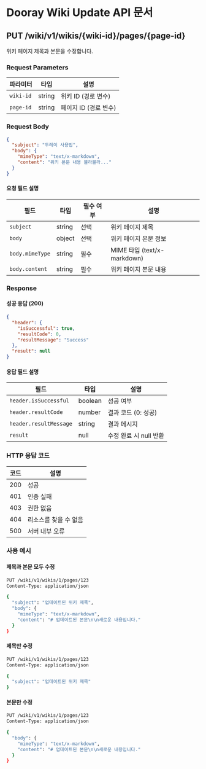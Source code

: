 # Dooray Wiki Update API 문서

## PUT /wiki/v1/wikis/{wiki-id}/pages/{page-id}

위키 페이지 제목과 본문을 수정합니다.

### Request Parameters

| 파라미터  | 타입   | 설명                  |
| --------- | ------ | --------------------- |
| `wiki-id` | string | 위키 ID (경로 변수)   |
| `page-id` | string | 페이지 ID (경로 변수) |

### Request Body

```json
{
  "subject": "두레이 사용법",
  "body": {
    "mimeType": "text/x-markdown",
    "content": "위키 본문 내용 블라블라..."
  }
}
```

#### 요청 필드 설명

| 필드            | 타입   | 필수 여부 | 설명                        |
| --------------- | ------ | --------- | --------------------------- |
| `subject`       | string | 선택      | 위키 페이지 제목            |
| `body`          | object | 선택      | 위키 페이지 본문 정보       |
| `body.mimeType` | string | 필수      | MIME 타입 (text/x-markdown) |
| `body.content`  | string | 필수      | 위키 페이지 본문 내용       |

### Response

#### 성공 응답 (200)

```json
{
  "header": {
    "isSuccessful": true,
    "resultCode": 0,
    "resultMessage": "Success"
  },
  "result": null
}
```

#### 응답 필드 설명

| 필드                   | 타입    | 설명                   |
| ---------------------- | ------- | ---------------------- |
| `header.isSuccessful`  | boolean | 성공 여부              |
| `header.resultCode`    | number  | 결과 코드 (0: 성공)    |
| `header.resultMessage` | string  | 결과 메시지            |
| `result`               | null    | 수정 완료 시 null 반환 |

### HTTP 응답 코드

| 코드 | 설명                  |
| ---- | --------------------- |
| 200  | 성공                  |
| 401  | 인증 실패             |
| 403  | 권한 없음             |
| 404  | 리소스를 찾을 수 없음 |
| 500  | 서버 내부 오류        |

### 사용 예시

#### 제목과 본문 모두 수정

```bash
PUT /wiki/v1/wikis/1/pages/123
Content-Type: application/json

{
  "subject": "업데이트된 위키 제목",
  "body": {
    "mimeType": "text/x-markdown",
    "content": "# 업데이트된 본문\n\n새로운 내용입니다."
  }
}
```

#### 제목만 수정

```bash
PUT /wiki/v1/wikis/1/pages/123
Content-Type: application/json

{
  "subject": "업데이트된 위키 제목"
}
```

#### 본문만 수정

```bash
PUT /wiki/v1/wikis/1/pages/123
Content-Type: application/json

{
  "body": {
    "mimeType": "text/x-markdown",
    "content": "# 업데이트된 본문\n\n새로운 내용입니다."
  }
}
```
